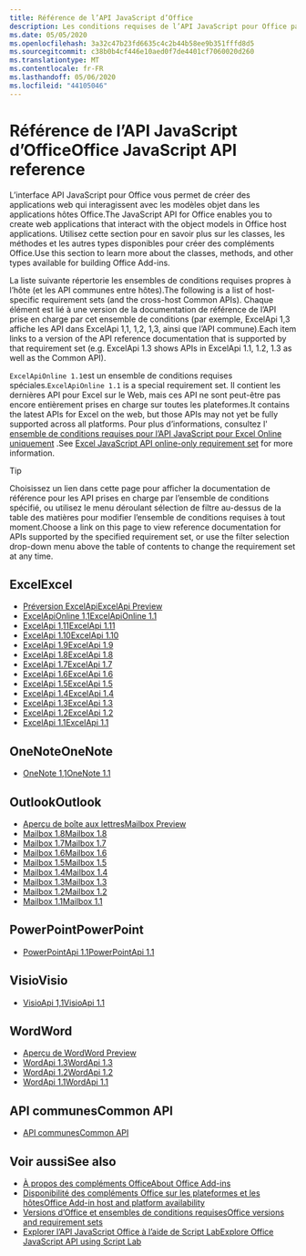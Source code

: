 ```yaml
---
title: Référence de l’API JavaScript d’Office
description: Les conditions requises de l’API JavaScript pour Office par hôte.
ms.date: 05/05/2020
ms.openlocfilehash: 3a32c47b23fd6635c4c2b44b58ee9b351fffd8d5
ms.sourcegitcommit: c38b0b4cf446e10aed0f7de4401cf7060020d260
ms.translationtype: MT
ms.contentlocale: fr-FR
ms.lasthandoff: 05/06/2020
ms.locfileid: "44105046"
---
```

# <a name="office-javascript-api-reference"></a><span data-ttu-id="3300d-103">Référence de l’API JavaScript d’Office</span><span class="sxs-lookup"><span data-stu-id="3300d-103">Office JavaScript API reference</span></span>

<span data-ttu-id="3300d-104">L’interface API JavaScript pour Office vous permet de créer des applications web qui interagissent avec les modèles objet dans les applications hôtes Office.</span><span class="sxs-lookup"><span data-stu-id="3300d-104">The JavaScript API for Office enables you to create web applications that interact with the object models in Office host applications.</span></span> <span data-ttu-id="3300d-105">Utilisez cette section pour en savoir plus sur les classes, les méthodes et les autres types disponibles pour créer des compléments Office.</span><span class="sxs-lookup"><span data-stu-id="3300d-105">Use this section to learn more about the classes, methods, and other types available for building Office Add-ins.</span></span>

<span data-ttu-id="3300d-106">La liste suivante répertorie les ensembles de conditions requises propres à l’hôte (et les API communes entre hôtes).</span><span class="sxs-lookup"><span data-stu-id="3300d-106">The following is a list of host-specific requirement sets (and the cross-host Common APIs).</span></span> <span data-ttu-id="3300d-107">Chaque élément est lié à une version de la documentation de référence de l’API prise en charge par cet ensemble de conditions (par exemple, ExcelApi 1,3 affiche les API dans ExcelApi 1,1, 1,2, 1,3, ainsi que l’API commune).</span><span class="sxs-lookup"><span data-stu-id="3300d-107">Each item links to a version of the API reference documentation that is supported by that requirement set (e.g. ExcelApi 1.3 shows APIs in ExcelApi 1.1, 1.2, 1.3 as well as the Common API).</span></span>

<span data-ttu-id="3300d-108">`ExcelApiOnline 1.1`est un ensemble de conditions requises spéciales.</span><span class="sxs-lookup"><span data-stu-id="3300d-108">`ExcelApiOnline 1.1` is a special requirement set.</span></span> <span data-ttu-id="3300d-109">Il contient les dernières API pour Excel sur le Web, mais ces API ne sont peut-être pas encore entièrement prises en charge sur toutes les plateformes.</span><span class="sxs-lookup"><span data-stu-id="3300d-109">It contains the latest APIs for Excel on the web, but those APIs may not yet be fully supported across all platforms.</span></span> <span data-ttu-id="3300d-110">Pour plus d’informations, consultez l' [ensemble de conditions requises pour l’API JavaScript pour Excel Online uniquement](/office/dev/add-ins/reference/requirement-sets/excel-api-online-requirement-set) .</span><span class="sxs-lookup"><span data-stu-id="3300d-110">See [Excel JavaScript API online-only requirement set](/office/dev/add-ins/reference/requirement-sets/excel-api-online-requirement-set) for more information.</span></span>

> [!TIP]
> <span data-ttu-id="3300d-111">Choisissez un lien dans cette page pour afficher la documentation de référence pour les API prises en charge par l’ensemble de conditions spécifié, ou utilisez le menu déroulant sélection de filtre au-dessus de la table des matières pour modifier l’ensemble de conditions requises à tout moment.</span><span class="sxs-lookup"><span data-stu-id="3300d-111">Choose a link on this page to view reference documentation for APIs supported by the specified requirement set, or use the filter selection drop-down menu above the table of contents to change the requirement set at any time.</span></span>

## <a name="excel"></a><span data-ttu-id="3300d-112">Excel</span><span class="sxs-lookup"><span data-stu-id="3300d-112">Excel</span></span>

- [<span data-ttu-id="3300d-113">Préversion ExcelApi</span><span class="sxs-lookup"><span data-stu-id="3300d-113">ExcelApi Preview</span></span>](/javascript/api/excel?view=excel-js-preview)
- [<span data-ttu-id="3300d-114">ExcelApiOnline 1,1</span><span class="sxs-lookup"><span data-stu-id="3300d-114">ExcelApiOnline 1.1</span></span>](/javascript/api/excel?view=excel-js-online)
- [<span data-ttu-id="3300d-115">ExcelApi 1,11</span><span class="sxs-lookup"><span data-stu-id="3300d-115">ExcelApi 1.11</span></span>](/javascript/api/excel?view=excel-js-1.11)
- [<span data-ttu-id="3300d-116">ExcelApi 1.10</span><span class="sxs-lookup"><span data-stu-id="3300d-116">ExcelApi 1.10</span></span>](/javascript/api/excel?view=excel-js-1.10)
- [<span data-ttu-id="3300d-117">ExcelApi 1.9</span><span class="sxs-lookup"><span data-stu-id="3300d-117">ExcelApi 1.9</span></span>](/javascript/api/excel?view=excel-js-1.9)
- [<span data-ttu-id="3300d-118">ExcelApi 1.8</span><span class="sxs-lookup"><span data-stu-id="3300d-118">ExcelApi 1.8</span></span>](/javascript/api/excel?view=excel-js-1.8)
- [<span data-ttu-id="3300d-119">ExcelApi 1.7</span><span class="sxs-lookup"><span data-stu-id="3300d-119">ExcelApi 1.7</span></span>](/javascript/api/excel?view=excel-js-1.7)
- [<span data-ttu-id="3300d-120">ExcelApi 1.6</span><span class="sxs-lookup"><span data-stu-id="3300d-120">ExcelApi 1.6</span></span>](/javascript/api/excel?view=excel-js-1.6)
- [<span data-ttu-id="3300d-121">ExcelApi 1.5</span><span class="sxs-lookup"><span data-stu-id="3300d-121">ExcelApi 1.5</span></span>](/javascript/api/excel?view=excel-js-1.5)
- [<span data-ttu-id="3300d-122">ExcelApi 1.4</span><span class="sxs-lookup"><span data-stu-id="3300d-122">ExcelApi 1.4</span></span>](/javascript/api/excel?view=excel-js-1.4)
- [<span data-ttu-id="3300d-123">ExcelApi 1.3</span><span class="sxs-lookup"><span data-stu-id="3300d-123">ExcelApi 1.3</span></span>](/javascript/api/excel?view=excel-js-1.3)
- [<span data-ttu-id="3300d-124">ExcelApi 1.2</span><span class="sxs-lookup"><span data-stu-id="3300d-124">ExcelApi 1.2</span></span>](/javascript/api/excel?view=excel-js-1.2)
- [<span data-ttu-id="3300d-125">ExcelApi 1.1</span><span class="sxs-lookup"><span data-stu-id="3300d-125">ExcelApi 1.1</span></span>](/javascript/api/excel?view=excel-js-1.1)

## <a name="onenote"></a><span data-ttu-id="3300d-126">OneNote</span><span class="sxs-lookup"><span data-stu-id="3300d-126">OneNote</span></span>

- [<span data-ttu-id="3300d-127">OneNote 1,1</span><span class="sxs-lookup"><span data-stu-id="3300d-127">OneNote 1.1</span></span>](/javascript/api/onenote?view=onenote-js-1.1)

## <a name="outlook"></a><span data-ttu-id="3300d-128">Outlook</span><span class="sxs-lookup"><span data-stu-id="3300d-128">Outlook</span></span>

- [<span data-ttu-id="3300d-129">Aperçu de boîte aux lettres</span><span class="sxs-lookup"><span data-stu-id="3300d-129">Mailbox Preview</span></span>](/javascript/api/outlook?view=outlook-js-preview)
- [<span data-ttu-id="3300d-130">Mailbox 1.8</span><span class="sxs-lookup"><span data-stu-id="3300d-130">Mailbox 1.8</span></span>](/javascript/api/outlook?view=outlook-js-1.8)
- [<span data-ttu-id="3300d-131">Mailbox 1.7</span><span class="sxs-lookup"><span data-stu-id="3300d-131">Mailbox 1.7</span></span>](/javascript/api/outlook?view=outlook-js-1.7)
- [<span data-ttu-id="3300d-132">Mailbox 1.6</span><span class="sxs-lookup"><span data-stu-id="3300d-132">Mailbox 1.6</span></span>](/javascript/api/outlook?view=outlook-js-1.6)
- [<span data-ttu-id="3300d-133">Mailbox 1.5</span><span class="sxs-lookup"><span data-stu-id="3300d-133">Mailbox 1.5</span></span>](/javascript/api/outlook?view=outlook-js-1.5)
- [<span data-ttu-id="3300d-134">Mailbox 1.4</span><span class="sxs-lookup"><span data-stu-id="3300d-134">Mailbox 1.4</span></span>](/javascript/api/outlook?view=outlook-js-1.4)
- [<span data-ttu-id="3300d-135">Mailbox 1.3</span><span class="sxs-lookup"><span data-stu-id="3300d-135">Mailbox 1.3</span></span>](/javascript/api/outlook?view=outlook-js-1.3)
- [<span data-ttu-id="3300d-136">Mailbox 1.2</span><span class="sxs-lookup"><span data-stu-id="3300d-136">Mailbox 1.2</span></span>](/javascript/api/outlook?view=outlook-js-1.2)
- [<span data-ttu-id="3300d-137">Mailbox 1.1</span><span class="sxs-lookup"><span data-stu-id="3300d-137">Mailbox 1.1</span></span>](/javascript/api/outlook?view=outlook-js-1.1)

## <a name="powerpoint"></a><span data-ttu-id="3300d-138">PowerPoint</span><span class="sxs-lookup"><span data-stu-id="3300d-138">PowerPoint</span></span>

- [<span data-ttu-id="3300d-139">PowerPointApi 1.1</span><span class="sxs-lookup"><span data-stu-id="3300d-139">PowerPointApi 1.1</span></span>](/javascript/api/powerpoint?view=powerpoint-js-1.1)

## <a name="visio"></a><span data-ttu-id="3300d-140">Visio</span><span class="sxs-lookup"><span data-stu-id="3300d-140">Visio</span></span>

- [<span data-ttu-id="3300d-141">VisioApi 1,1</span><span class="sxs-lookup"><span data-stu-id="3300d-141">VisioApi 1.1</span></span>](/javascript/api/visio?view=visio-js-1.1)

## <a name="word"></a><span data-ttu-id="3300d-142">Word</span><span class="sxs-lookup"><span data-stu-id="3300d-142">Word</span></span>

- [<span data-ttu-id="3300d-143">Aperçu de Word</span><span class="sxs-lookup"><span data-stu-id="3300d-143">Word Preview</span></span>](/javascript/api/word?view=word-js-preview)
- [<span data-ttu-id="3300d-144">WordApi 1.3</span><span class="sxs-lookup"><span data-stu-id="3300d-144">WordApi 1.3</span></span>](/javascript/api/word?view=word-js-1.3)
- [<span data-ttu-id="3300d-145">WordApi 1.2</span><span class="sxs-lookup"><span data-stu-id="3300d-145">WordApi 1.2</span></span>](/javascript/api/word?view=word-js-1.2)
- [<span data-ttu-id="3300d-146">WordApi 1.1</span><span class="sxs-lookup"><span data-stu-id="3300d-146">WordApi 1.1</span></span>](/javascript/api/word?view=word-js-1.1)

## <a name="common-api"></a><span data-ttu-id="3300d-147">API communes</span><span class="sxs-lookup"><span data-stu-id="3300d-147">Common API</span></span>

- [<span data-ttu-id="3300d-148">API communes</span><span class="sxs-lookup"><span data-stu-id="3300d-148">Common API</span></span>](/javascript/api/office?view=common-js)

## <a name="see-also"></a><span data-ttu-id="3300d-149">Voir aussi</span><span class="sxs-lookup"><span data-stu-id="3300d-149">See also</span></span>

- [<span data-ttu-id="3300d-150">À propos des compléments Office</span><span class="sxs-lookup"><span data-stu-id="3300d-150">About Office Add-ins</span></span>](/office/dev/add-ins/overview)
- [<span data-ttu-id="3300d-151">Disponibilité des compléments Office sur les plateformes et les hôtes</span><span class="sxs-lookup"><span data-stu-id="3300d-151">Office Add-in host and platform availability</span></span>](/office/dev/add-ins/overview/office-add-in-availability)
- [<span data-ttu-id="3300d-152">Versions d’Office et ensembles de conditions requises</span><span class="sxs-lookup"><span data-stu-id="3300d-152">Office versions and requirement sets</span></span>](/office/dev/add-ins/develop/office-versions-and-requirement-sets)
- [<span data-ttu-id="3300d-153">Explorer l’API JavaScript Office à l’aide de Script Lab</span><span class="sxs-lookup"><span data-stu-id="3300d-153">Explore Office JavaScript API using Script Lab</span></span>](/office/dev/add-ins/overview/explore-with-script-lab)
